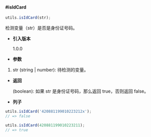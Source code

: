 <!-- markdownlint-disable-next-line -->
#### #isIdCard

```javascript
utils.isIdCard(str);
```

检测变量（str）是否是身份证号码。

- **引入版本**

    1.0.0

- **参数**

1. str (string | number): 待检测的变量。

- **返回**

    (boolean): 如果 str 是身份证号码，那么返回 true，否则返回 false。

- **列子**

```javascript
utils.isIdCard('420881199010223212x');
// => false

utils.isIdCard(420881199010223211);
// => true
```
